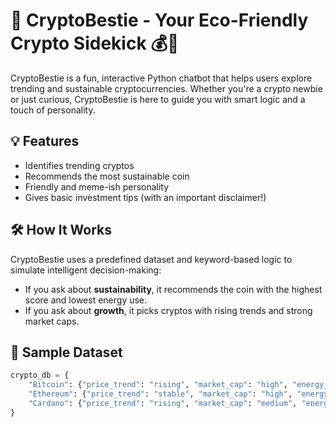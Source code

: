 # 🚀 CryptoBestie - Your Eco-Friendly Crypto Sidekick 💰🌱

CryptoBestie is a fun, interactive Python chatbot that helps users explore trending and sustainable cryptocurrencies. Whether you're a crypto newbie or just curious, CryptoBestie is here to guide you with smart logic and a touch of personality.

## 💡 Features
- Identifies trending cryptos
- Recommends the most sustainable coin
- Friendly and meme-ish personality
- Gives basic investment tips (with an important disclaimer!)

## 🛠️ How It Works
CryptoBestie uses a predefined dataset and keyword-based logic to simulate intelligent decision-making:
- If you ask about **sustainability**, it recommends the coin with the highest score and lowest energy use.
- If you ask about **growth**, it picks cryptos with rising trends and strong market caps.

## 🧠 Sample Dataset

```python
crypto_db = {
    "Bitcoin": {"price_trend": "rising", "market_cap": "high", "energy_use": "high", "sustainability_score": 3/10},
    "Ethereum": {"price_trend": "stable", "market_cap": "high", "energy_use": "medium", "sustainability_score": 6/10},
    "Cardano": {"price_trend": "rising", "market_cap": "medium", "energy_use": "low", "sustainability_score": 8/10}
}
